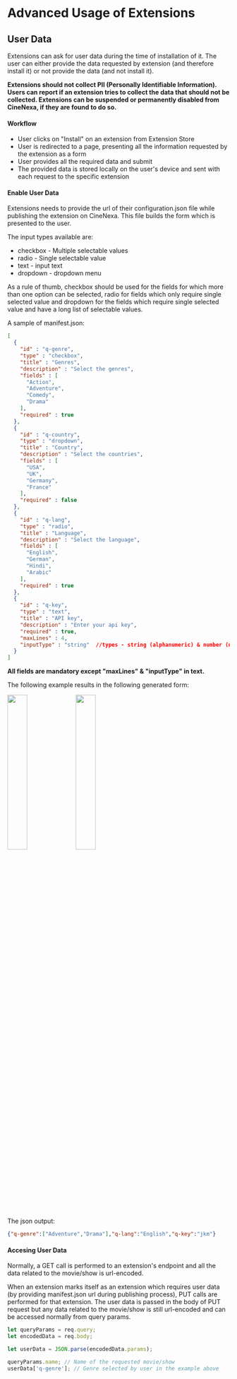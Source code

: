 # Advanced Usage of Extensions

## User Data
Extensions can ask for user data during the time of installation of it. The user can either provide the data requested by extension (and therefore install it) or not provide the data (and not install it).

**Extensions should not collect PII (Personally Identifiable Information). Users can report if an extension tries to collect the data that should not be collected. Extensions can be suspended or permanently disabled from CineNexa, if they are found to do so.**

#### Workflow
- User clicks on "Install" on an extension from Extension Store
- User is redirected to a page, presenting all the information requested by the extension as a form
- User provides all the required data and submit
- The provided data is stored locally on the user's device and sent with each request to the specific extension


#### Enable User Data
Extensions needs to provide the url of their configuration.json file while publishing the extension on CineNexa. This file builds the form which is presented to the user.

The input types available are:
- checkbox - Multiple selectable values
- radio - Single selectable value
- text - input text
- dropdown - dropdown menu 

As a rule of thumb, checkbox should be used for the fields for which more than one option can be selected, radio for fields which only require single selected value and dropdown for the fields which require single selected value and have a long list of selectable values.

A sample of manifest.json:
```json
[
  {
    "id" : "q-genre",
    "type" : "checkbox",
    "title" : "Genres",
    "description" : "Select the genres",
    "fields" : [
      "Action",
      "Adventure",
      "Comedy",
      "Drama"
    ],
    "required" : true
  },
  {
    "id" : "q-country",
    "type" : "dropdown",
    "title" : "Country",
    "description" : "Select the countries",
    "fields" : [
      "USA",
      "UK",
      "Germany",
      "France"
    ],
    "required" : false
  },
  {
    "id" : "q-lang",
    "type" : "radio",
    "title" : "Language",
    "description" : "Select the language",
    "fields" : [
      "English",
      "German",
      "Hindi",
      "Arabic"
    ],
    "required" : true
  },
  {
    "id" : "q-key",
    "type" : "text",
    "title" : "API key",
    "description" : "Enter your api key",
    "required" : true,
    "maxLines" : 4,
    "inputType" : "string"  //types - string (alphanumeric) & number (numeric)
  }
]
```

**All fields are mandatory except "maxLines" & "inputType" in text.** 


The following example results in the following generated form:
<p align="left">
  <img src="https://user-images.githubusercontent.com/71683523/215552110-0067895e-8848-4121-8f90-540fc50f1bfc.jpg" width="30%" />
  <img src="https://user-images.githubusercontent.com/71683523/215552120-e35ac884-81e7-49d3-9819-fa4932b2579b.jpg" width="30%" /> 
</p>

The json output:

```json
{"q-genre":["Adventure","Drama"],"q-lang":"English","q-key":"jkm"}
```

#### Accesing User Data
Normally, a GET call is performed to an extension's endpoint and all the data related to the movie/show is url-encoded.

When an extension marks itself as an extension which requires user data (by providing manifest.json url during publishing process), PUT calls are performed for that extension. The user data is passed in the body of PUT request but any data related to the movie/show is still url-encoded and can be accessed normally from query params.
```js
let queryParams = req.query;
let encodedData = req.body;

let userData = JSON.parse(encodedData.params);

queryParams.name; // Name of the requested movie/show
userData['q-genre']; // Genre selected by user in the example above
```
